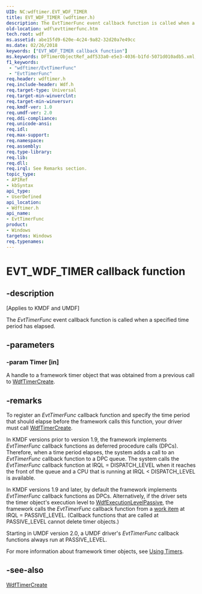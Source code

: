 ```yaml
---
UID: NC:wdftimer.EVT_WDF_TIMER
title: EVT_WDF_TIMER (wdftimer.h)
description: The EvtTimerFunc event callback function is called when a specified time period has elapsed.
old-location: wdf\evttimerfunc.htm
tech.root: wdf
ms.assetid: abe15fd9-620e-4c24-9a82-32d20a7e49cc
ms.date: 02/26/2018
keywords: ["EVT_WDF_TIMER callback function"]
ms.keywords: DFTimerObjectRef_adf533a0-e5e3-4036-b1fd-5071d010adb5.xml, EVT_WDF_TIMER, EVT_WDF_TIMER callback, EvtTimerFunc, EvtTimerFunc callback function, kmdf.evttimerfunc, wdf.evttimerfunc, wdftimer/EvtTimerFunc
f1_keywords:
 - "wdftimer/EvtTimerFunc"
 - "EvtTimerFunc"
req.header: wdftimer.h
req.include-header: Wdf.h
req.target-type: Universal
req.target-min-winverclnt: 
req.target-min-winversvr: 
req.kmdf-ver: 1.0
req.umdf-ver: 2.0
req.ddi-compliance: 
req.unicode-ansi: 
req.idl: 
req.max-support: 
req.namespace: 
req.assembly: 
req.type-library: 
req.lib: 
req.dll: 
req.irql: See Remarks section.
topic_type:
- APIRef
- kbSyntax
api_type:
- UserDefined
api_location:
- Wdftimer.h
api_name:
- EvtTimerFunc
product:
- Windows
targetos: Windows
req.typenames: 
---
```


# EVT_WDF_TIMER callback function


## -description


<p class="CCE_Message">[Applies to KMDF and UMDF]</p>

The <i>EvtTimerFunc</i> event callback function is called when a specified time period has elapsed.


## -parameters




### -param Timer [in]

A handle to a framework timer object that was obtained from a previous call to <a href="https://docs.microsoft.com/windows-hardware/drivers/ddi/wdftimer/nf-wdftimer-wdftimercreate">WdfTimerCreate</a>. 


## -remarks



To register an <i>EvtTimerFunc</i> callback function and specify the time period that should elapse before the framework calls this function, your driver must call <a href="https://docs.microsoft.com/windows-hardware/drivers/ddi/wdftimer/nf-wdftimer-wdftimercreate">WdfTimerCreate</a>.

In KMDF versions prior to version 1.9, the framework implements <i>EvtTimerFunc</i> callback functions as deferred procedure calls (DPCs). Therefore, when a time period elapses, the system adds a call to an <i>EvtTimerFunc</i> callback function to a DPC queue. The system calls the <i>EvtTimerFunc</i> callback function at IRQL = DISPATCH_LEVEL when it reaches the front of the queue and a CPU that is running at IRQL < DISPATCH_LEVEL is available.

In KMDF versions 1.9 and later, by default the framework implements <i>EvtTimerFunc</i> callback functions as DPCs. Alternatively, if the driver sets the timer object's execution level to <a href="https://docs.microsoft.com/windows-hardware/drivers/ddi/wdfobject/ne-wdfobject-_wdf_execution_level">WdfExecutionLevelPassive</a>, the framework calls the <i>EvtTimerFunc</i> callback function from a <a href="https://docs.microsoft.com/windows-hardware/drivers/wdf/using-framework-work-items">work item</a> at IRQL = PASSIVE_LEVEL. (Callback functions that are called at PASSIVE_LEVEL cannot delete timer objects.)

Starting in UMDF version 2.0, a UMDF driver's <i>EvtTimerFunc</i> callback functions always run at PASSIVE_LEVEL.

For more information about framework timer objects, see <a href="https://docs.microsoft.com/windows-hardware/drivers/wdf/using-timers">Using Timers</a>.




## -see-also




<a href="https://docs.microsoft.com/windows-hardware/drivers/ddi/wdftimer/nf-wdftimer-wdftimercreate">WdfTimerCreate</a>
 

 

